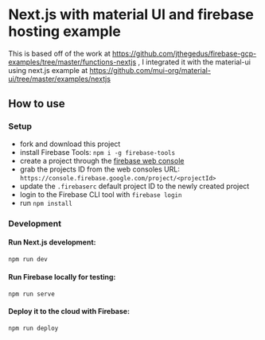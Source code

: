 # Next.js with material UI and firebase hosting example

This is based off of the work at https://github.com/jthegedus/firebase-gcp-examples/tree/master/functions-nextjs , I integrated it with the material-ui using next.js example at https://github.com/mui-org/material-ui/tree/master/examples/nextjs

## How to use

### Setup

- fork and download this project
- install Firebase Tools: `npm i -g firebase-tools`
- create a project through the [firebase web console](https://console.firebase.google.com/)
- grab the projects ID from the web consoles URL: `https://console.firebase.google.com/project/<projectId>`
- update the `.firebaserc` default project ID to the newly created project
- login to the Firebase CLI tool with `firebase login`
- run `npm install`

### Development

#### Run Next.js development:

```bash
npm run dev
```

#### Run Firebase locally for testing:

```
npm run serve
```

#### Deploy it to the cloud with Firebase:

```bash
npm run deploy
```
